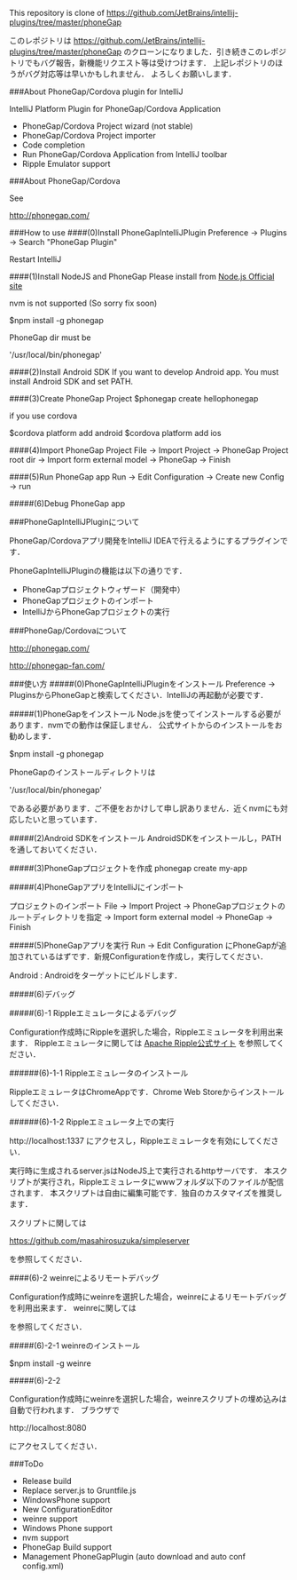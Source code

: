 This repository is clone of 
https://github.com/JetBrains/intellij-plugins/tree/master/phoneGap

このレポジトリは
https://github.com/JetBrains/intellij-plugins/tree/master/phoneGap
のクローンになりました．引き続きこのレポジトリでもバグ報告，新機能リクエスト等は受けつけます．
上記レポジトリのほうがバグ対応等は早いかもしれません．
よろしくお願いします．

###About PhoneGap/Cordova plugin for IntelliJ

IntelliJ Platform Plugin for PhoneGap/Cordova Application

* PhoneGap/Cordova Project wizard (not stable)
* PhoneGap/Cordova Project importer
* Code completion
* Run PhoneGap/Cordova Application from IntelliJ toolbar
* Ripple Emulator support

###About PhoneGap/Cordova

See

http://phonegap.com/

###How to use
####(0)Install PhoneGapIntelliJPlugin
Preference -> Plugins -> Search "PhoneGap Plugin"

Restart IntelliJ

####(1)Install NodeJS and PhoneGap
Please install from [Node.js Official site](http://nodejs.org/)

nvm is not supported (So sorry fix soon)

$npm install -g phonegap

PhoneGap dir must be

 '/usr/local/bin/phonegap'

####(2)Install Android SDK
If you want to develop Android app. You must install Android SDK and set PATH.

####(3)Create PhoneGap Project
$phonegap create hellophonegap

if you use cordova

$cordova platform add android
$cordova platform add ios

####(4)Import PhoneGap Project
File -> Import Project -> PhoneGap Project root dir -> Import form external model -> PhoneGap -> Finish

####(5)Run PhoneGap app
Run -> Edit Configuration -> Create new Config -> run

#####(6)Debug PhoneGap app

###PhoneGapIntelliJPluginについて

PhoneGap/Cordovaアプリ開発をIntelliJ IDEAで行えるようにするプラグインです．

PhoneGapIntelliJPluginの機能は以下の通りです．

* PhoneGapプロジェクトウィザード（開発中）
* PhoneGapプロジェクトのインポート
* IntelliJからPhoneGapプロジェクトの実行

###PhoneGap/Cordovaについて

http://phonegap.com/

http://phonegap-fan.com/

###使い方
#####(0)PhoneGapIntelliJPluginをインストール
Preference -> PluginsからPhoneGapと検索してください．IntelliJの再起動が必要です．

#####(1)PhoneGapをインストール
Node.jsを使ってインストールする必要があります．nvmでの動作は保証しません．
公式サイトからのインストールをお勧めします．

$npm install -g phonegap

PhoneGapのインストールディレクトリは

 '/usr/local/bin/phonegap'

である必要があります．ご不便をおかけして申し訳ありません．近くnvmにも対応したいと思っています．

#####(2)Android SDKをインストール
AndroidSDKをインストールし，PATHを通しておいてください．

#####(3)PhoneGapプロジェクトを作成
phonegap create my-app

#####(4)PhoneGapアプリをIntelliJにインポート

プロジェクトのインポート
File -> Import Project -> PhoneGapプロジェクトのルートディレクトリを指定 -> Import form external model -> PhoneGap -> Finish

#####(5)PhoneGapアプリを実行
Run -> Edit Configuration
にPhoneGapが追加されているはずです．新規Configurationを作成し，実行してください．

Android : Androidをターゲットにビルドします．

#####(6)デバッグ

#####(6)-1 Rippleエミュレータによるデバッグ

Configuration作成時にRippleを選択した場合，Rippleエミュレータを利用出来ます．
Rippleエミュレータに関しては
[Apache Ripple公式サイト](http://ripple.incubator.apache.org/)
を参照してください．

######(6)-1-1 Rippleエミュレータのインストール

RippleエミュレータはChromeAppです．Chrome Web Storeからインストールしてください．

######(6)-1-2 Rippleエミュレータ上での実行

http://localhost:1337
にアクセスし，Rippleエミュレータを有効にしてください．

実行時に生成されるserver.jsはNodeJS上で実行されるhttpサーバです．
本スクリプトが実行され，Rippleエミュレータにwwwフォルダ以下のファイルが配信されます．
本スクリプトは自由に編集可能です．独自のカスタマイズを推奨します．

スクリプトに関しては

https://github.com/masahirosuzuka/simpleserver

を参照してください．

####(6)-2 weinreによるリモートデバッグ

Configuration作成時にweinreを選択した場合，weinreによるリモートデバッグを利用出来ます．
weinreに関しては

を参照してください．

#####(6)-2-1 weinreのインストール

$npm install -g weinre

#####(6)-2-2

Configuration作成時にweinreを選択した場合，weinreスクリプトの埋め込みは自動で行われます．
ブラウザで

http://localhost:8080

にアクセスしてください．

###ToDo

* Release build
* Replace server.js to Gruntfile.js
* WindowsPhone support
* New ConfigurationEditor
* weinre support
* Windows Phone support
* nvm support
* PhoneGap Build support
* Management PhoneGapPlugin (auto download and auto conf config.xml)
